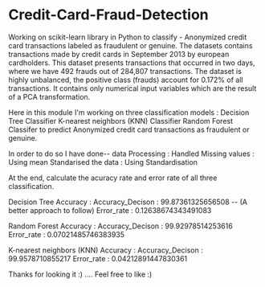 # Credit-Card-Fraud-Detection
Working on scikit-learn library in Python to classify - Anonymized credit card transactions labeled as fraudulent or genuine.
The datasets contains transactions made by credit cards in September 2013 by european cardholders. This dataset presents transactions that occurred in two days, where we have 492 frauds out of 284,807 transactions. The dataset is highly unbalanced, the positive class (frauds) account for 0.172% of all transactions. It contains only numerical input variables which are the result of a PCA transformation. 

Here in this module I'm working on three classification models : 
    Decision Tree Classifier 
    K-nearest neighbors (KNN) Classifier 
    Random Forest Classifer 
    to predict Anonymized credit card transactions as fraudulent or genuine.  
    
In order to do so I have done-- 
    data Processing : 
    Handled Missing values : 
    Using mean Standarised the data :
    Using Standardisation  
    
At the end, calculate the acuracy rate and error rate of all three classification.

Decision Tree Accuracy : 
    Accuracy_Decison : 99.87361325656508 -- (A better approach to follow) 
    Error_rate : 0.12638674343491083  
    
Random Forest Accuracy : 
    Accuracy_Decison : 99.92978514253616 
    Error_rate : 0.07021485746383935  
    
K-nearest neighbors (KNN) Accuracy :
    Accuracy_Decison : 99.9578710855217 
    Error_rate : 0.04212891447830361  
    
Thanks for looking it :) .... Feel free to like :)
